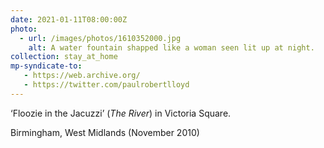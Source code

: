 ```yaml
---
date: 2021-01-11T08:00:00Z
photo:
  - url: /images/photos/1610352000.jpg
    alt: A water fountain shapped like a woman seen lit up at night.
collection: stay_at_home
mp-syndicate-to:
   - https://web.archive.org/
   - https://twitter.com/paulrobertlloyd
---
```

‘Floozie in the Jacuzzi’ (<cite>The River</cite>) in Victoria Square.

Birmingham, West Midlands (November 2010)
